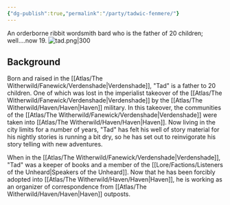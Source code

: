 ```yaml
---
{"dg-publish":true,"permalink":"/party/tadwic-fenmere/"}
---
```


An orderborne ribbit wordsmith bard who is the father of 20 children; well....now 19.
![tad.png|300](/img/user/_assets/tad.png)
## Background
Born and raised in the [[Atlas/The Witherwild/Fanewick/Verdenshade\|Verdenshade]], "Tad" is a father to 20 children. One of which was lost in the imperialist takeover of the [[Atlas/The Witherwild/Fanewick/Verdenshade\|Verdenshade]] by the [[Atlas/The Witherwild/Haven/Haven\|Haven]] military. In this takeover, the communities of the [[Atlas/The Witherwild/Fanewick/Verdenshade\|Verdenshade]] were taken into [[Atlas/The Witherwild/Haven/Haven\|Haven]]. Now living in the city limits for a number of years, "Tad" has felt his well of story material for his nightly stories is running a bit dry, so he has set out to reinvigorate his story telling with new adventures.

When in the [[Atlas/The Witherwild/Fanewick/Verdenshade\|Verdenshade]], "Tad" was a keeper of books and a member of the [[Lore/Factions/Listeners of the Unheard\|Speakers of the Unheard]]. Now that he has been forcibly adopted into [[Atlas/The Witherwild/Haven/Haven\|Haven]], he is working as an organizer of correspondence from [[Atlas/The Witherwild/Haven/Haven\|Haven]] outposts.
